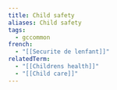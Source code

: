 ```yaml
---
title: Child safety
aliases: Child safety
tags:
  - gccommon
french:
  - "[[Securite de lenfant]]"
relatedTerm:
  - "[[Childrens health]]"
  - "[[Child care]]"
---
```

